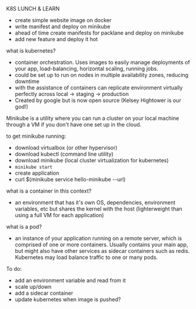 K8S LUNCH & LEARN
- create simple website image on docker
- write manifest and deploy on minikube
- ahead of time create manifests for packlane and deploy on minikube
- add new feature and deploy it hot

what is kubernetes?
 - container orchestration. Uses images to easily manage deployments of your app, load-balancing, horizontal scaling, running jobs.
 - could be set up to run on nodes in multiple availability zones, reducing downtime
 - with the assistance of containers can replicate environment virtually perfectly across local -> staging -> production
 - Created by google but is now open source (Kelsey Hightower is our god!)

Minikube is a utility where you can run a cluster on your local machine through a VM if you don't have one set up in the cloud. 

to get minikube running:
 - download virtualbox (or other hypervisor)
 - download kubectl (command line utility)
 - download minikube (local cluster virtualization for kubernetes)
 - `minikube start`
 - create application
 - curl $(minikube service hello-minikube --url)
 
what is a container in this context?
 - an environment that has it's own OS, dependencies, environment variables, etc but shares the kernel with the host (lighterweight than using a full VM for each application)

what is a pod?
 - an instance of your application running on a remote server, which is comprised of one or more containers. Usually contains your main app, but might also have other services as sidecar containers such as redis. Kubernetes may load balance traffic to one or many pods.

To do: 
 - add an environment variable and read from it
 - scale up/down
 - add a sidecar container
 - update kubernetes when image is pushed?